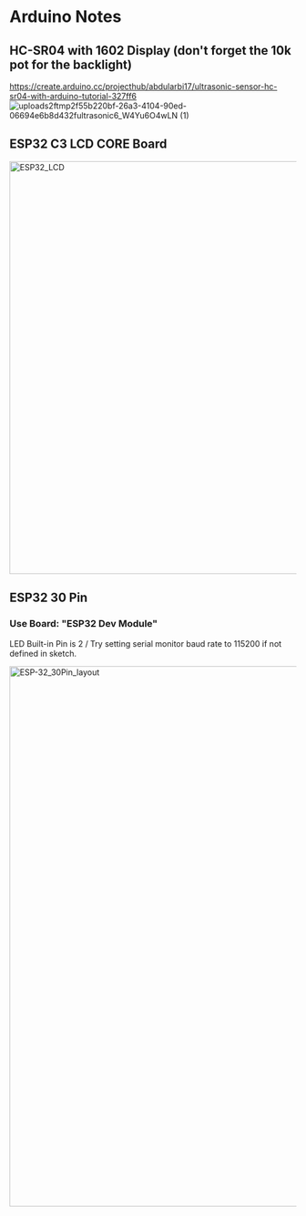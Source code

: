 # Arduino Notes

## HC-SR04 with 1602 Display (don't forget the 10k pot for the backlight)

https://create.arduino.cc/projecthub/abdularbi17/ultrasonic-sensor-hc-sr04-with-arduino-tutorial-327ff6
![uploads2ftmp2f55b220bf-26a3-4104-90ed-06694e6b8d432fultrasonic6_W4Yu6O4wLN (1)](https://user-images.githubusercontent.com/95183136/186540971-3e95af49-a592-4568-9dba-b2097033f606.png)

##  
## ESP32 C3 LCD CORE Board
<img width="725" alt="ESP32_LCD" src="https://user-images.githubusercontent.com/95183136/195641204-297c11a4-0a3b-4fd2-8433-7c56100f186a.PNG">

##
## ESP32 30 Pin
### Use Board: "ESP32 Dev Module" 
LED Built-in Pin is 2 / Try setting serial monitor baud rate to 115200 if not defined in sketch.

<img width="949" alt="ESP-32_30Pin_layout" src="https://user-images.githubusercontent.com/95183136/196055014-bd0de6ba-4f37-4087-934c-735716076187.PNG">

